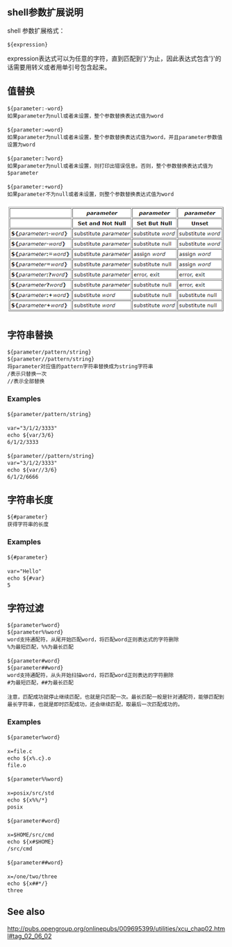 ## shell参数扩展说明

shell 参数扩展格式：  

```  
${expression}
``` 

expression表达式可以为任意的字符，直到匹配到'}'为止，因此表达式包含'}'的话需要用转义或者用单引号包含起来。

## 值替换  

```  
${parameter:-word}
如果parameter为null或者未设置，整个参数替换表达式值为word
 
${parameter:=word}
如果parameter为null或者未设置，整个参数替换表达式值为word，并且parameter参数值设置为word
 
${parameter:?word}
如果parameter为null或者未设置，则打印出错误信息。否则，整个参数替换表达式值为$parameter
 
${parameter:+word}
如果parameter不为null或者未设置，则整个参数替换表达式值为word
```  

<div style="text-align:center"><img src ="images/img1.jpg" /></div>

## 字符串替换  

```  
${parameter/pattern/string}
${parameter//pattern/string}
将parameter对应值的pattern字符串替换成为string字符串
/表示只替换一次
//表示全部替换
```  

### Examples

```  
${parameter/pattern/string}

var="3/1/2/3333"
echo ${var/3/6}
6/1/2/3333

${parameter//pattern/string}
var="3/1/2/3333"
echo ${var//3/6}
6/1/2/6666
```  


## 字符串长度  

```  
${#parameter}
获得字符串的长度
```  

### Examples

```  
${#parameter}

var="Hello"
echo ${#var}
5
```  

## 字符过滤  

```  
${parameter%word}
${parameter%%word}
word支持通配符，从尾开始匹配word，将匹配word正则表达式的字符删除
%为最短匹配，%%为最长匹配
 
${parameter#word}
${parameter##word}
word支持通配符，从头开始扫描word，将匹配word正则表达的字符删除
#为最短匹配，##为最长匹配

注意，匹配成功就停止继续匹配，也就是只匹配一次。最长匹配一般是针对通配符，能够匹配到最长字符串，也就是即时匹配成功，还会继续匹配，取最后一次匹配成功的。
```  

### Examples

```  
${parameter%word}

x=file.c
echo ${x%.c}.o
file.o

${parameter%%word}

x=posix/src/std
echo ${x%%/*}
posix

${parameter#word}

x=$HOME/src/cmd
echo ${x#$HOME}
/src/cmd

${parameter##word}

x=/one/two/three
echo ${x##*/}
three
```  

## See also  

http://pubs.opengroup.org/onlinepubs/009695399/utilities/xcu_chap02.html#tag_02_06_02
